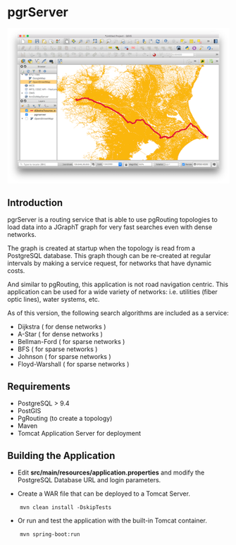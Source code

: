 # pgrServer

![Alt text](Route.png?raw=true)

Introduction
------------
pgrServer is a routing service that is able to use pgRouting topologies 
to load data into a JGraphT graph for very fast searches even with dense networks.

The graph is created at startup when the topology is read from a PostgreSQL database. This graph though can be re-created at regular intervals by making a service request, for networks that have dynamic costs. 
 
And similar to pgRouting, this application is not road navigation centric. This application can be used for a wide variety of networks: i.e. utilities (fiber optic lines), water systems, etc.
 
As of this version, the following search algorithms are included as a service:

* Dijkstra ( for dense networks )
* A-Star ( for dense networks )
* Bellman-Ford ( for sparse networks )
* BFS ( for sparse networks )
* Johnson ( for sparse networks )
* Floyd-Warshall ( for sparse networks )

Requirements
------------
* PostgreSQL > 9.4
* PostGIS
* PgRouting (to create a topology)
* Maven
* Tomcat Application Server for deployment

Building the Application
------------------------

* Edit __src/main/resources/application.properties__ and modify the PostgreSQL Database  URL and login parameters.


* Create a WAR file that can be deployed to a Tomcat Server.

```
    mvn clean install -DskipTests
```

* Or run and test the application with the built-in Tomcat container.

```
    mvn spring-boot:run
```
